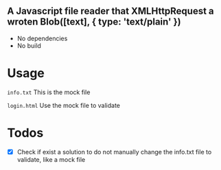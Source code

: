 ## A Javascript file reader that XMLHttpRequest a wroten Blob([text], { type: 'text/plain' })

- No dependencies
- No build

# Usage

```info.txt```
This is the mock file


```login.html```
Use the mock file to validate

# Todos

- [X] Check if exist a solution to do not manually change the info.txt file to validate, like a mock file 
